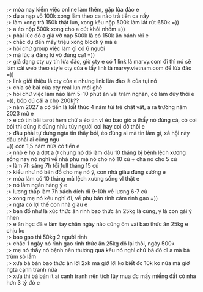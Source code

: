 ;> móa nay kiếm việc online làm thêm, gặp lừa đảo e<br>
;> dụ a nạp vô 100k xong làm theo ca nào trả tiền ca nấy<br>
;> làm xong trả 150k thật lun, xong kêu nộp 500k làm lát rút 650k =))<br>
;> a éo nộp 500k xong cho a cút khỏi nhóm =))<br>
;> phải lúc đó a giả vờ nạp 500k là có 150k ăn bánh ròi e<br>
;> chắc dụ đến mấy triệu xong block ý mà e<br>
;> hỏi chứ group việc làm gì có 6 người<br>
;> mà lúc a đăng kí vô đúng ca1 =))<br>
;> giả dạng cty uy tín lừa đảo, giờ cty e có 1 link là marvy.com đi thì nó sẽ làm cái web theo style cty của e lấy link là marvy.vietnam.com để lừa đảo =))<br>
;> link giới thiệu là cty của e nhưng link lừa đảo là của tụi nó<br>
;> chia sẻ bài của cty real lun mới ghê<br>
;> hỏi chứ việc làm nảo làm 5-10 phút ăn vài trăm nghàn, có làm đũy thôi e =)), bóp dú cái a cho 200k??<br>
;> năm 2027 a có tiền là kết thúc 4 năm tủi trẻ chật vật, a ra trường năm 2023 mừ e<br>
;> e có tin bài tarot hem chứ a éo tin vì éo bao giờ a thấy nó đúng cả, có coi bói thì dúng ít đúng nhìu tùy người coi hay coi dở thôi e<br>
;> đâu phải tự dưng ngta tin thầy bói, éo đúng ai mà tin làm gì, xã  hội này đâu phải ai cũng ngu<br>
=)) còn 1,5 năm nửa có tiền e<br>
;> nhỏ e họ a đợt a ở chung nó đó làm đâu 10 tháng bị bệnh lệch xương sống nay nó nghĩ về nhà phụ má nó cho nó 10 củ + cha nó cho 5 củ<br>
;> làm 7h sáng 7h tối full tháng 15 củ<br>
;> kiểu như nó bán đồ cho mẹ nó ý, con nhà giàu đúng sướng e<br>
;> móa làm có 10 tháng mà lệch xương sống vl thật e<br>
;> nó làm ngân hàng ý e<br>
;> lương thấp làm 7h xách dích đi 9-10h về lương 6-7 củ<br>
;> xong mẹ nó kêu nghỉ đi, về phụ bán rinh cám rinh gạo =))<br>
;> ngta có lợi thế con nhà giàu e<br>
;> bán đồ như là xúc thức ăn rinh bao thức ăn 25kg là cùng, ý là con gái ý nhen<br>
;> e ăn học đã e làm tay chân ngày nào cũng ôm vài bao thức ăn 25kg e chịu ko<br>
;> bao gạo thì 50kg 2 người rinh<br>
;> chắc 1 ngày nó rinh gạo rinh thức ăn 25kg đổ lại thôi, ngày 500k<br>
;> mẹ nó thấy nó bệnh nên thương quá kêu nó nghỉ chứ bà đó dì a mà bả trùm sò lắm<br>
;> xưa bả bán bao thức ăn lời 2xk mà giờ lời ko biết đc 10k ko nữa mà giờ ngta cạnh tranh nửa<br>
;> xưa thì bả bán ít ai cạnh tranh nên tích lũy mua đc mấy miếng đất có nhà hơn 3 tỷ đó e
